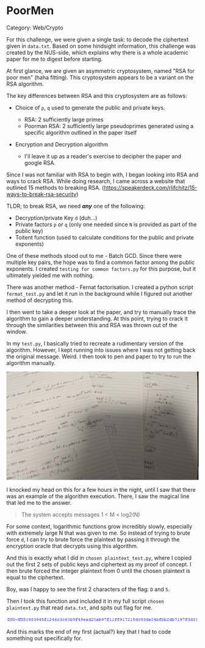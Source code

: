 # PoorMen
Category: Web/Crypto

For this challenge, we were given a single task: to decode the ciphertext given in `data.txt`.
Based on some hindsight information, this challenge was created by the NUS-side, which explains why there is a whole academic paper for me to digest before starting.  

At first glance, we are given an asymmetric cryptosystem, named "RSA for poor men" (haha fitting).
This cryptosystem appears to be a variant on the RSA algorithm.

The key differences between RSA and this cryptosystem are as follows:
* Choice of `p`, `q` used to generate the public and private keys.
    * RSA: 2 sufficiently large primes
    * Poorman RSA: 2 sufficiently large pseudoprimes generated using a specific algorithm outlined in the paper itself
    
* Encryption and Decryption algorithm
    * I'll leave it up as a reader's exercise to decipher the paper and google RSA.
    

Since I was not familiar with RSA to begin with, I began looking into RSA and ways to crack RSA.
While doing research, I came across a website that outlined 15 methods to breaking RSA. (https://speakerdeck.com/rlifchitz/15-ways-to-break-rsa-security)

TLDR; to break RSA, we need _**any**_ one of the following:
* Decryption/private Key `d` (duh...)
* Private factors `p` _or_ `q` (only one needed since `N` is provided as part of the public key)
* Toitent function (used to calculate conditions for the public and private exponents)

One of these methods stood out to me - Batch GCD. Since there were multiple key pairs, the hope was to find a common factor among the public exponents.
I created `testing for common factors.py` for this purpose, but it ultimately yielded me with nothing.

There was another method - Fernat factorisation. I created a python script `fermat_test.py` and let it run in the background while I figured out another method of decrypting this.


I then went to take a deeper look at the paper, and try to manually trace the algorithm to gain a deeper understanding.
At this point, trying to crack it through the similarities between this and RSA was thrown out of the window.

In my `test.py`, I basically tried to recreate a rudimentary version of the algorithm. 
However, I kept running into issues where I was not getting back the original message. Weird.
I then took to pen and paper to try to run the algorithm manually. 

<img src='images/notes.jpg' />

I knocked my head on this for a few hours in the night, until I saw that there was an example of the algorithm execution.
There, I saw the magical line that led me to the answer.
> The system accepts messages 1 < M < log2(N)

For some context, logarithmic functions grow incredibly slowly, especially with extremely large N that was given to me.
So instead of trying to brute force `d`, I can try to brute force the plaintext by passing it through the encryption oracle that decrypts using this algorithm.

And this is exactly what I did in `chosen plaintext_test.py`, where I copied out the first 2 sets of public keys and ciphertext as my proof of concept.
I then brute forced the integer plaintext from 0 until the chosen plaintext is equal to the ciphertext.

Boy, was I happy to see the first 2 characters of the flag: `D` and `S`.

Then I took this function and included it in my full script `chosen plaintext.py` that read `data.txt`, and spits out flag for me.

<img src='images/key.png' />

And this marks the end of my first (actual?) key that I had to code something out specifically for.

